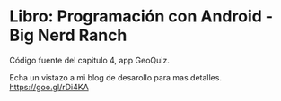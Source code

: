 
	
Libro: Programación con Android - Big Nerd Ranch
=======================================

Código fuente del capitulo 4, app GeoQuiz.

Echa un vistazo a mi blog de desarollo para mas detalles. https://goo.gl/rDi4KA
